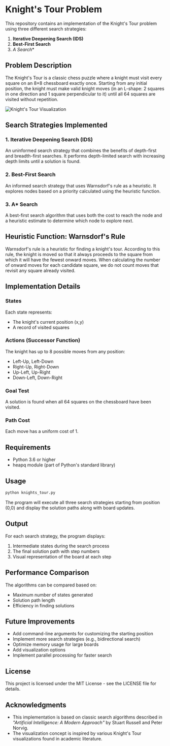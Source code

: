 # Knight's Tour Problem

This repository contains an implementation of the Knight's Tour problem using three different search strategies:
1. **Iterative Deepening Search (IDS)**
2. **Best-First Search**
3. **A* Search**

## Problem Description

The Knight's Tour is a classic chess puzzle where a knight must visit every square on an 8×8 chessboard exactly once. Starting from any initial position, the knight must make valid knight moves (in an L-shape: 2 squares in one direction and 1 square perpendicular to it) until all 64 squares are visited without repetition.

![Knight's Tour Visualization](https://upload.wikimedia.org/wikipedia/commons/c/ca/Knights-Tour-Animation.gif)

## Search Strategies Implemented

### 1. Iterative Deepening Search (IDS)
An uninformed search strategy that combines the benefits of depth-first and breadth-first searches. It performs depth-limited search with increasing depth limits until a solution is found.

### 2. Best-First Search
An informed search strategy that uses Warnsdorf's rule as a heuristic. It explores nodes based on a priority calculated using the heuristic function.

### 3. A* Search
A best-first search algorithm that uses both the cost to reach the node and a heuristic estimate to determine which node to explore next.

## Heuristic Function: Warnsdorf's Rule

Warnsdorf's rule is a heuristic for finding a knight's tour. According to this rule, the knight is moved so that it always proceeds to the square from which it will have the fewest onward moves. When calculating the number of onward moves for each candidate square, we do not count moves that revisit any square already visited.

## Implementation Details

### States
Each state represents:
* The knight's current position (x,y)
* A record of visited squares

### Actions (Successor Function)
The knight has up to 8 possible moves from any position:
* Left-Up, Left-Down
* Right-Up, Right-Down
* Up-Left, Up-Right
* Down-Left, Down-Right

### Goal Test
A solution is found when all 64 squares on the chessboard have been visited.

### Path Cost
Each move has a uniform cost of 1.

## Requirements

* Python 3.6 or higher
* heapq module (part of Python's standard library)

## Usage

```bash
python knights_tour.py
```

The program will execute all three search strategies starting from position (0,0) and display the solution paths along with board updates.

## Output

For each search strategy, the program displays:
1. Intermediate states during the search process
2. The final solution path with step numbers
3. Visual representation of the board at each step

## Performance Comparison

The algorithms can be compared based on:
* Maximum number of states generated
* Solution path length
* Efficiency in finding solutions

## Future Improvements

* Add command-line arguments for customizing the starting position
* Implement more search strategies (e.g., bidirectional search)
* Optimize memory usage for large boards
* Add visualization options
* Implement parallel processing for faster search

## License

This project is licensed under the MIT License - see the LICENSE file for details.

## Acknowledgments

* This implementation is based on classic search algorithms described in *"Artificial Intelligence: A Modern Approach"* by Stuart Russell and Peter Norvig.
* The visualization concept is inspired by various Knight's Tour visualizations found in academic literature.